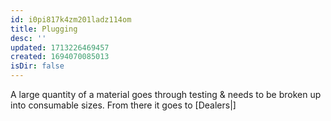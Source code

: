```yaml
---
id: i0pi817k4zm201ladz114om
title: Plugging
desc: ''
updated: 1713226469457
created: 1694070085013
isDir: false
---
```

A large quantity of a material goes through testing & needs to be broken up into consumable sizes. From there it goes to [Dealers|]